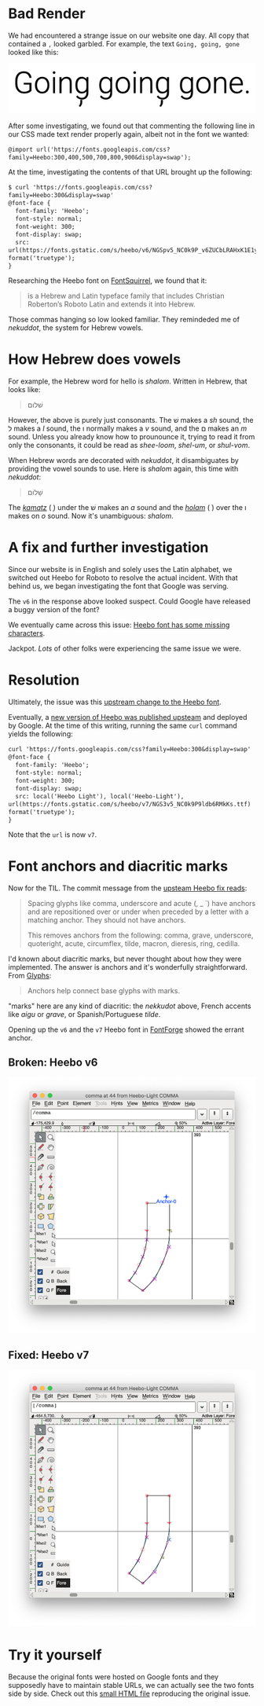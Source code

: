# Bad Render

We had encountered a strange issue on our website one day.  All copy that contained a `,` looked garbled.  For example, the text `Going, going, gone` looked like this:

![Going, going, gone all wrong](going-going-gone.png "Going, going, gone all wrong")

After some investigating, we found out that commenting the following line in our CSS made text render properly again, albeit not in the font we wanted:

```
@import url('https://fonts.googleapis.com/css?family=Heebo:300,400,500,700,800,900&display=swap');
```

At the time, investigating the contents of that URL brought up the following:

```
$ curl 'https://fonts.googleapis.com/css?family=Heebo:300&display=swap'
@font-face {
  font-family: 'Heebo';
  font-style: normal;
  font-weight: 300;
  font-display: swap;
  src: url(https://fonts.gstatic.com/s/heebo/v6/NGSpv5_NC0k9P_v6ZUCbLRAHxK1E1yysdUmj.ttf) format('truetype');
}
```

Researching the Heebo font on [FontSquirrel](https://www.fontsquirrel.com/fonts/heebo), we found that it:

> is a Hebrew and Latin typeface family that includes Christian Roberton’s Roboto Latin and extends it into Hebrew.

Those commas hanging so low looked familiar.  They remindeded me of *nekuddot*, the system for Hebrew vowels.

# How Hebrew does vowels

For example, the Hebrew word for hello is *shalom*.  Written in Hebrew, that looks like:

> שׁלום


However, the above is purely just consonants.  The שׁ makes a *sh* sound, the ל makes a *l* sound, the ו normally makes a *v* sound, and the ם makes an *m* sound.  Unless you already know how to prounounce it, trying to read it from only the consonants, it could be read as *shee-loom*, *shel-um*, or *shul-vom*.

When Hebrew words are decorated with *nekuddot*, it disambiguates by providing the vowel sounds to use.  Here is *shalom* again, this time with *nekuddot*:

> שָׁלוֹם


The [*kamatz*](https://en.wikipedia.org/wiki/Kamatz) ( ָ) under the שׁ makes an *a* sound and the [*holam*](https://en.wikipedia.org/wiki/Holam) ( ֹ) over the ו makes on *o* sound.  Now it's unambiguous: *shalom*.

# A fix and further investigation

Since our website is in English and solely uses the Latin alphabet, we switched out Heebo for Roboto to resolve the actual incident.  With that behind us, we began investigating the font that Google was serving.

The `v6` in the response above looked suspect.  Could Google have released a buggy version of the font?

We eventually came across this issue: [Heebo font has some missing characters](https://github.com/google/fonts/issues/2453).

Jackpot.  *Lots* of other folks were experiencing the same issue we were.

# Resolution

Ultimately, the issue was this [upstream change to the Heebo font](https://github.com/TypeNetwork/heebo/pull/9/).

Eventually, a [new version of Heebo was published upsteam](https://github.com/TypeNetwork/heebo/pull/11) and deployed by Google.  At the time of this writing, running the same `curl` command yields the following:

```
curl 'https://fonts.googleapis.com/css?family=Heebo:300&display=swap'
@font-face {
  font-family: 'Heebo';
  font-style: normal;
  font-weight: 300;
  font-display: swap;
  src: local('Heebo Light'), local('Heebo-Light'), url(https://fonts.gstatic.com/s/heebo/v7/NGS3v5_NC0k9P9ldb6RMkKs.ttf) format('truetype');
}
```

Note that the `url` is now `v7`.

# Font anchors and diacritic marks

Now for the TIL.  The commit message from the [upsteam Heebo fix reads](https://github.com/TypeNetwork/heebo/pull/11):

> Spacing glyphs like comma, underscore and acute (, _ `) have anchors and are repositioned over or under when preceded by a letter with a matching anchor. They should not have anchors.
>
> This removes anchors from the following: comma, grave, underscore, quoteright, acute, circumflex, tilde, macron, dieresis, ring, cedilla.

I'd known about diacritic marks, but never thought about how they were implemented.  The answer is anchors and it's wonderfully straightforward.  From [Glyphs](https://glyphsapp.com/tutorials/diacritics):

> Anchors help connect base glyphs with marks.

"marks" here are any kind of diacritic: the *nekkudot* above, French accents like *aigu* or *grave*, or Spanish/Portuguese *tilde*.

Opening up the `v6` and the `v7` Heebo font in [FontForge](https://fontforge.org/) showed the errant anchor.

## Broken: Heebo v6
![Broken comma](heebo-v6-comma.png "Broken comma")

## Fixed: Heebo v7
![Fixed comma](heebo-v7-comma.png "Fixed comma")

# Try it yourself

Because the original fonts were hosted on Google fonts and they supposedly have to maintain stable URLs, we can actually see the two fonts side by side.  Check out this [small HTML file](heebo-compare.html) reproducing the original issue.
